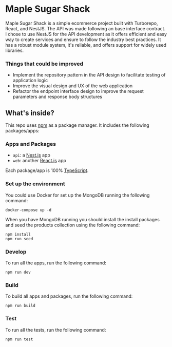 #  Maple Sugar Shack

Maple Sugar Shack is a simple ecommerce project built with Turborepo, React, and NestJS. The API was made following an base interface contract.
I chose to use NestJS for the API development as it offers efficient and easy way to create services and ensure to follow the industry best practices. It has a robust module system, it's reliable, and offers support for widely used libraries.

### Things that could be improved
- Implement the repository pattern in the API design to facilitate testing of application logic
- Improve the visual design and UX of the web application
- Refactor the endpoint interface design to improve the request parameters and response body structures

##  What's inside?

This repo uses [npm](https://www.npmjs.com/) as a package manager. It includes the following packages/apps:

###  Apps and Packages
-  `api`: a [Nest.js](https://nestjs.com/) app
-  `web`: another [React.js](https://reactjs.org/) app

Each package/app is 100% [TypeScript](https://www.typescriptlang.org/).

###  Set up the environment
You could use Docker for set up the MongoDB running the following command:
```
docker-compose up -d
```
When you have MongoDB running you should install the install packages and seed the products collection using the following command:
```
npm install
npm run seed
```

###  Develop
To run all the apps, run the following command:

```
npm run dev
```

###  Build
To build all apps and packages, run the following command:

```
npm run build
```

###  Test
To run all the tests, run the following command:

```
npm run test
```